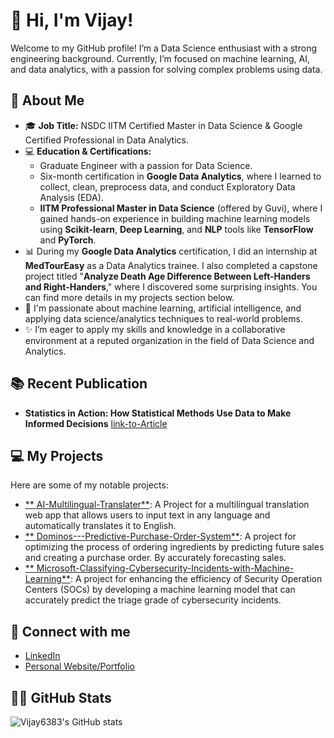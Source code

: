 # 👋 Hi, I'm Vijay!

Welcome to my GitHub profile! I’m a Data Science enthusiast with a strong engineering background. Currently, I’m focused on machine learning, AI, and data analytics, with a passion for solving complex problems using data.

## 🚀 About Me
- 🎓 **Job Title:** NSDC IITM Certified Master in Data Science & Google Certified Professional in Data Analytics.
- 💻 **Education & Certifications:**
  - Graduate Engineer with a passion for Data Science.
  - Six-month certification in **Google Data Analytics**, where I learned to collect, clean, preprocess data, and conduct Exploratory Data Analysis (EDA).
  - **IITM Professional Master in Data Science** (offered by Guvi), where I gained hands-on experience in building machine learning models using **Scikit-learn**, **Deep Learning**, and **NLP** tools like **TensorFlow** and **PyTorch**.
- 📊 During my **Google Data Analytics** certification, I did an internship at **MedTourEasy** as a Data Analytics trainee. I also completed a capstone project titled "**Analyze Death Age Difference Between Left-Handers and Right-Handers**," where I discovered some surprising insights. You can find more details in my projects section below.
- 🌱 I'm passionate about machine learning, artificial intelligence, and applying data science/analytics techniques to real-world problems.
- ✨ I’m eager to apply my skills and knowledge in a collaborative environment at a reputed organization in the field of Data Science and Analytics.

## 📚 Recent Publication
- **Statistics in Action: How Statistical Methods Use Data to Make Informed Decisions** [link-to-Article](https://medium.com/@mosesbeard6383/statistics-in-action-how-statistical-methods-use-data-to-make-informed-decisions-33716fc89c00)

## 💻 My Projects
Here are some of my notable projects:
- [** AI-Multilingual-Translater**](https://github.com/Vijay6383/AI-Multilingual-Translater): A Project for a multilingual translation web app that allows users to input text in any language and automatically translates it to English.
- [** Dominos---Predictive-Purchase-Order-System**](https://github.com/Vijay6383/Dominos---Predictive-Purchase-Order-System): A project for optimizing the process of ordering ingredients by predicting future sales and creating a purchase order. By accurately forecasting sales.
- [**  Microsoft-Classifying-Cybersecurity-Incidents-with-Machine-Learning**](https://github.com/Vijay6383/Microsoft-Classifying-Cybersecurity-Incidents-with-Machine-Learning): A project for enhancing the efficiency of Security Operation Centers (SOCs) by developing a machine learning model that can accurately predict the triage grade of cybersecurity incidents.

## 🔗 Connect with me
- [LinkedIn](https://www.linkedin.com/in/vijay-moses-avm/)
- [Personal Website/Portfolio](https://www.datascienceportfol.io/VijayMoses/)

## 🧑‍💻 GitHub Stats

![Vijay6383's GitHub stats](https://github-readme-stats.vercel.app/api?username=Vijay6383&show_icons=true&count_private=true&hide=prs&theme=radical)


